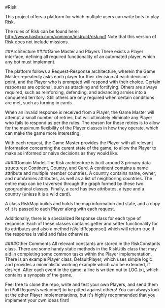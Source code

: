 #Risk

This project offers a platform for which multiple users can write bots to play Risk.

The rules of Risk can be found here: http://www.hasbro.com/common/instruct/risk.pdf
Note that this version of Risk does not include missions.

##Architecture
####Game Master and Players
There exists a Player interface, defining all required functionality of an automated player, which any bot must implement.

The platform follows a Request-Response architecture, wherein the Game Master repeatedly asks each player for their decision at each decision point, and the Player who is prompted will respond with their choice. Certain responses are optional, such as attacking and fortifying. Others are always required, such as reinforcing, defending, and advancing armies into a conquered territory. Still others are only required when certain conditions are met, such as turning in cards.

When an invalid response is received from a Player, the Game Master will attempt a small number of retries, but will ultimately eliminate any Player who fails to respond as per the rules. The reason for these retries is to allow for the maximum flexibility of the Player classes in how they operate, which can make the game more interesting.

With each request, the Game Master provides the Player with all relevant information concerning the curent state of the game, to allow the Player to make as informed or naive decisions as they would like.

####Domain Model
The Risk architecture is built around 3 primary data structures: Continent, Country, and Card. A continent contains a name attribute and multiple member countries. A country contains name, owner, and numArmies attributes, as well as a list of neighboring countries. The entire map can be traversed through the graph formed by these two geographical classes. Finally, a card has two attributes, a type and a country (unless it is a wild card).

A class RiskMap builds and holds the map information and state, and a copy of it is passed to each Player along with each request.

Additionally, there is a specialized Response class for each type of response. Each of these classes contains getter and setter functionality for its attributes and also a method isValidResponse() which will return true if the response is valid and false otherwise.

####Other Comments
All relevant constants are stored in the RiskConstants class.
There are some handy static methods in the RiskUtils class that may aid in completing some common tasks within the Player implementation.
There is an example Player class, DefaultPlayer, which uses simple logic and provides a minimalistic working example which can be extended, if desired.
After each event in the game, a line is written out to LOG.txt, which contains a synopsis of the game.

Feel free to clone the repo, write and test your own Players, and send them in (Pull Requests welcome!) to be pitted against others! You can always look at the other Player implementations, but it's highly recommended that you implement your own ideas first!
